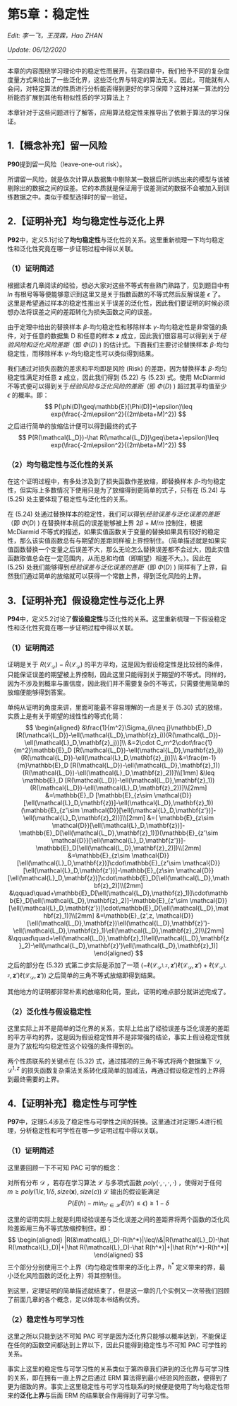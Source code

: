 # 第5章：稳定性

*Edit: 李一飞，王茂霖，Hao ZHAN*

*Update: 06/12/2020*

---

本章的内容围绕学习理论中的稳定性而展开。在第四章中，我们给予不同的复杂度度量方式来给出了一些泛化界，这些泛化界与特定的算法无关。因此，可能就有人会问，对特定算法的性质进行分析能否得到更好的学习保障？这种对某一算法的分析能否扩展到其他有相似性质的学习算法上？

本章针对于这些问题进行了解答，应用算法稳定性来推导出了依赖于算法的学习保证。



## 1.【概念补充】留一风险

**P90**提到留一风险（leave-one-out risk）。

所谓留一风险，就是依次计算从数据集中剔除某一数据后所训练出来的模型与该被剔除出的数据之间的误差。它的本质就是保证用于误差测试的数据不会被加入到训练数据之中。类似于模型选择时的留一验证。



## 2.【证明补充】均匀稳定性与泛化上界

**P92**中，定义5.1讨论了**均匀稳定性**与泛化性的关系。这里重新梳理一下均匀稳定性和泛化性究竟在哪一步证明过程中得以关联。

### （1）证明简述

根据读者几章阅读的经验，想必大家对这些不等式有些熟门熟路了，见到题目中有 $ln$ 有根号等等便能够意识到这里又是关于指数函数的不等式然后反解误差 $\epsilon$ 了。这里是希望通过样本的稳定性推出关于误差的泛化性，因此我们要证明的时候必须想办法将误差之间的差距转化为损失函数之间的误差。

由于定理中给出的替换样本 $\beta$-均匀稳定性和移除样本 $\gamma$-均匀稳定性是非常强的条件，对于任意的数据集 D 和任意的样本 **z** 成立，因此我们很容易可以得到关于*经验风险和泛化风险差距*（即 $\Phi(D)$ ) 的估计式。下面我们主要讨论替换样本 $\beta$-均匀稳定性，而移除样本 $\gamma$-均匀稳定性可以类似得到结果。

我们通过对损失函数的差求和平均即是风险 (Risk) 的差距，因为替换样本 $\beta$-均匀稳定性满足对任意 **z** 成立，因此我们得到 (5.22) 与 (5.23) 式。使用 McDiarmid 不等式便可以得到关于*经验风险与泛化风险的差距*（即 $\Phi(D)$ ) 超过其平均值至少 $\epsilon$ 的概率。即：
$$
P(\phi(D)\geq\mathbb{E}[\Phi(D)]+\epsilon)\leq exp(\frac{-2m\epsilon^2}{(2m\beta+M)^2})
$$
之后进行简单的放缩估计便可以得到最终的式子
$$
P(R(\mathcal{L_D})-\hat R(\mathcal{L_D})\geq\beta+\epsilon)\leq exp(\frac{-2m\epsilon^2}{(2m\beta+M)^2})
$$

### （2）均匀稳定性与泛化性的关系

在这个证明过程中，有多处涉及到了损失函数作差放缩，即替换样本 $\beta$-均匀稳定性，但实际上多数情况下使用只是为了放缩得到更简单的式子，只有在 (5.24) 与 (5.25) 处主要体现了稳定性与泛化性的关系。

在 (5.24) 处通过替换样本的稳定性，我们可以得到*经验误差与泛化误差的差距*（即 $\Phi(D)$ ) 在替换样本前后的误差能够被上界 $2\beta+M/m$ 控制住，根据 McDiarmid 不等式的描述，如果实值函数关于变量的替换如果具有较好的稳定性，那么该实值函数总有与期望的差距同样被上界控制住。（简单描述就是如果实值函数替换一个变量之后误差不大，那么无论怎么替换误差都不会过大，因此实值函数取值总会在一定范围内，从而总和均值（即期望）相差不大。）。因此在 (5.25) 处我们能够得到*经验误差与泛化误差的差距*（即 $\Phi(D)$ ) 同样有了上界，自然我们通过简单的放缩就可以获得一个常数上界，得到泛化风险的上界。



## 3.【证明补充】假设稳定性与泛化上界

**P94**中，定义5.2讨论了**假设稳定性**与泛化性的关系。这里重新梳理一下假设稳定性和泛化性究竟在哪一步证明过程中得以关联。

### （1）证明简述

证明是关于 $R(\mathcal{L_D})-\hat R(\mathcal{L_D})$ 的平方平均，这是因为假设稳定性是比较弱的条件，只能保证误差的期望被上界控制，因此这里只能得到关于期望的不等式。同样的，因为不涉及到概率与置信度，因此我们并不需要复杂的不等式，只需要使用简单的放缩便能够得到答案。

单纯从证明的角度来讲，里面可能最不容易理解的一点是关于 (5.30) 式的放缩，实质上是有关于期望的线性性的等式化简：
$$
\begin{aligned}
&\frac{1}{m^2}\Sigma_{i\neq j}\mathbb{E}_D
[R(\mathcal{L_D})-\ell(\mathcal{L_D},\mathbf{z}_i))(R(\mathcal{L_D})-\ell(\mathcal{L}_D,\mathbf{z}_j))]\\
&=2\cdot C_m^2\cdot\frac{1}{m^2}\mathbb{E}_D
[R(\mathcal{L_D})-\ell(\mathcal{L_D},\mathbf{z}_i))(R(\mathcal{L_D})-\ell(\mathcal{L}_D,\mathbf{z}_j))]\\
&=\frac{m-1}{m}\mathbb{E}_D
[R(\mathcal{L_D})-\ell(\mathcal{L_D},\mathbf{z}_1))(R(\mathcal{L_D})-\ell(\mathcal{L}_D,\mathbf{z}_2))]\\[1mm]
&\leq \mathbb{E}_D
[R(\mathcal{L_D})-\ell(\mathcal{L_D},\mathbf{z}_1))(R(\mathcal{L_D})-\ell(\mathcal{L}_D,\mathbf{z}_2))]\\[2mm]
&=\mathbb{E}_D
[\mathbb{E}_{z\sim \mathcal{D}}[\ell(\mathcal{L}_D,\mathbf{z})]-\ell(\mathcal{L_D},\mathbf{z}_1))(\mathbb{E}_{z'\sim \mathcal{D}}[\ell(\mathcal{L}_D,\mathbf{z'})]-\ell(\mathcal{L}_D,\mathbf{z}_2))]\\[2mm]
&=(
\mathbb{E}_{z\sim \mathcal{D}}[\ell(\mathcal{L}_D,\mathbf{z})]-\mathbb{E}_D[\ell(\mathcal{L_D},\mathbf{z}_1)])(\mathbb{E}_{z'\sim \mathcal{D}}[\ell(\mathcal{L}_D,\mathbf{z'})]-\mathbb{E}_D[\ell(\mathcal{L_D},\mathbf{z}_2)])\\[2mm]
&=\mathbb{E}_{z\sim \mathcal{D}}[\ell(\mathcal{L}_D,\mathbf{z})]\cdot\mathbb{E}_{z'\sim \mathcal{D}}[\ell(\mathcal{L}_D,\mathbf{z'})]-\mathbb{E}_{z\sim \mathcal{D}}[\ell(\mathcal{L}_D,\mathbf{z})]\cdot\mathbb{E}_D[\ell(\mathcal{L_D},\mathbf{z}_2)]\\[2mm]
&\qquad\quad+\mathbb{E}_D[\ell(\mathcal{L_D},\mathbf{z}_1)]\cdot\mathbb{E}_D[\ell(\mathcal{L_D},\mathbf{z}_2)]-\mathbb{E}_{z'\sim \mathcal{D}}[\ell(\mathcal{L}_D,\mathbf{z'})]\cdot\mathbb{E}_D[\ell(\mathcal{L_D},\mathbf{z}_1)]\\[2mm]
&=\mathbb{E}_{z',z, \mathcal{D}}[\ell(\mathcal{L_D},\mathbf{z})\ell(\mathcal{L_D},\mathbf{z}')-\ell(\mathcal{L_D},\mathbf{z}_1)\ell(\mathcal{L_D},\mathbf{z}_2)\\[2mm]
&\qquad\quad+\ell(\mathcal{L_D},\mathbf{z}_1)\ell(\mathcal{L_D},\mathbf{z}_2)-\ell(\mathcal{L_D},\mathbf{z}')\ell(\mathcal{L_D},\mathbf{z}_1)]
\end{aligned}
$$
之后的部分在 (5.32) 式第二步实际是添加了一项 $(-\ell(\mathcal{L_{D^{1,\mathbb{z}}}},\mathbf{z}')\ell(\mathcal{L_D},\mathbf{z}')+\ell(\mathcal{L_{D^{1,\mathbb{z}}}},\mathbf{z}')\ell(\mathcal{L_D},\mathbf{z}'))$ 之后简单的三角不等式放缩即得到结果。

其他地方的证明都非常朴素的放缩和化简，至此，证明的难点部分就讲述完成了。

### （2）泛化性与假设稳定性

这里实际上并不是简单的泛化界的关系，实际上给出了经验误差与泛化误差的差距的平方平均的界，这是因为假设稳定性并不是非常强的结论，事实上假设稳定性就是为了放松均匀稳定性这个较强的条件得到的。

两个性质联系的关键点在 (5.32) 式，通过插项的三角不等式将两个数据集下 $\mathcal{D},\mathcal{D}^{1,z}$ 的损失函数复杂乘法关系转化成简单的加减法，再通过假设稳定性的上界得到最终需要的上界。



## 4.【证明补充】稳定性与可学性

**P97**中，定理5.4涉及了稳定性与可学性之间的转换。这里通过对定理5.4进行梳理，分析稳定性和可学性在哪一步证明过程中得以关联。

### （1）证明简述

这里要回顾一下不可知 PAC 可学的概念：

对所有分布 $\mathcal{D}$ ，若存在学习算法 $\mathcal{L}$ 与多项式函数 $poly(\cdot,\cdot,\cdot,\cdot)$ ，使得对于任何 $m\geq poly(1/\epsilon,1/\delta,size(\mathbf{x}),size(c))$ $\mathcal{L}$ 输出的假设能满足
$$
   	P\big(E(h)-min_{h'\in\mathcal{H}}E(h')\leq\epsilon\big)\geq1-\delta
$$

这里的证明实际上就是利用经验误差与泛化误差之间的差距界将两个函数的泛化风险差距用三角不等式放缩控制住。即：
$$
\begin{aligned}
|R(&\mathcal{L}_D)-R(h^*)|\leq\\&|R(\mathcal{L}_D)-\hat R(\mathcal{L}_D)|+|\hat R(\mathcal{L}_D)-\hat R(h^*)|+|\hat R(h^*)-R(h^*)|
\end{aligned}
$$
三个部分分别使用三个上界（均匀稳定性带来的泛化上界，$h^*$ 定义带来的界，最小泛化风险函数的泛化上界）将其控制住。

到这里，定理证明的简单描述就结束了，但是这一章的几个实例又一次带我们回顾了前面几章的各个概念，足以体现本书结构优秀。

### （2）稳定性与可学习性

这里之所以只能到达不可知 PAC 可学是因为泛化界只能够以概率达到，不能保证在任何的函数空间都达到上界以下，因此只能得到稳定性与不可知 PAC 可学性的关系。

事实上这里的稳定性与可学习性的关系类似于第四章我们讲到的泛化界与可学习性的关系，即在拥有一直上界之后通过 ERM 算法得到最小经验风险函数，便得到了更为细致的界。事实上这里稳定性与可学习性联系的时候便是使用了均匀稳定性带来的**泛化上界**与后面 ERM 的结果联合作用得到了可学习性。



